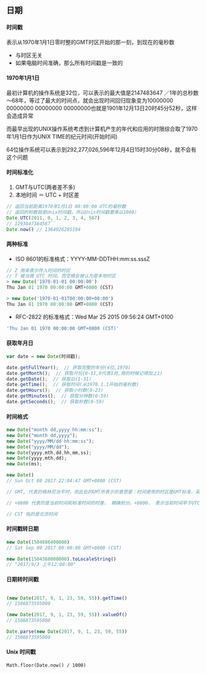 ## 日期
#### 时间戳
表示从1970年1月1日零时整的GMT时区开始的那一刻，到现在的毫秒数

* 与时区无关
* 如果电脑时间准确，那么所有时间戳是一致的

#### 1970年1月1日
最初计算机的操作系统是32位，可以表示的最大值是2147483647 ／1年的总秒数～68年，等过了最大的时间点，就会出现时间回归现象变为10000000 00000000 00000000 00000000也就是1901年12月13日20时45分52秒，这样会造成异常

而最早出现的UNIX操作系统考虑到计算机产生的年代和应用的时限综合取了1970年1月1日作为UNIX TIME的纪元时间(开始时间)

64位操作系统可以表示到292,277,026,596年12月4日15时30分08秒，就不会有这个问题

#### 时间标准化
1. GMT与UTC(两者差不多)
2. 本地时间 ＝ UTC + 时区差

``` js
// 返回当前距离1970年1月1日 00:00:00 UTC的毫秒数
// 返回的秒数就是Unix时间戳，所以Unix时间戳要乘以1000）
Date.UTC(2011, 0, 1, 2, 3, 4, 567)
// 1293847384567``
Date.now() // 1364026285194
```
#### 两种标准
*  ISO 8601的标准格式：YYYY-MM-DDTHH:mm:ss.sssZ

``` js
// Z 用来表示传入时间的时区
// T 被当做 UTC 时间，而空格会被认为是本地时区
> new Date('1970-01-01 00:00:00')
Thu Jan 01 1970 00:00:00 GMT+0800 (CST)

> new Date('1970-01-01T00:00:00+08:00')
Thu Jan 01 1970 00:00:00 GMT+0800 (CST)
```
* RFC-2822 的标准格式：Wed Mar 25 2015 09:56:24 GMT+0100

``` js
'Thu Jan 01 1970 00:00:00 GMT+0800 (CST)'
```

#### 获取年月日
``` js
var date = new Date(时间戳);

date.getFullYear();  // 获取完整的年份(4位,1970)
date.getMonth();  // 获取月份(0-11,0代表1月,用的时候记得加上1)
date.getDate();  // 获取日(1-31)
date.getTime();  // 获取时间(从1970.1.1开始的毫秒数)
date.getHours();  // 获取小时数(0-23)
date.getMinutes();  // 获取分钟数(0-59)
date.getSeconds();  // 获取秒数(0-59)
```
#### 时间格式
``` js
new Date("month dd,yyyy hh:mm:ss");
new Date("month dd,yyyy");
new Date("yyyy/MM/dd hh:mm:ss");
new Date("yyyy/MM/dd");
new Date(yyyy,mth,dd,hh,mm,ss);
new Date(yyyy,mth,dd);
new Date(ms);

new Date()
// Sun Oct 08 2017 22:04:47 GMT+0800 (CST)

// GMT, 代表的格林尼治平时，但此处的GMT所表示的意思是：时间使用的时区是GMT标准，采用的是UTC时间

// +0800 代表的是当前时间和标准时间的时差， 精确到分。+0800， 表示当前时间早于UTC时间8小时整

// CST 指的是北京时间
```
#### 时间戳转日期
``` js
new Date(1504886400000)
// Sat Sep 09 2017 00:00:00 GMT+0800 (CST)

new Date(1504368000000).toLocaleString()
// "2017/9/3 上午12:00:00"
```
#### 日期转时间戳
``` js

(new Date(2017, 9, 1, 23, 59, 55)).getTime()
// 1506873595000

(new Date(2017, 9, 1, 23, 59, 55)).valueOf()
// 1506873595000

Date.parse(new Date(2017, 9, 1, 23, 59, 55))
// 1506873595000
```

#### Unix  时间戳

```
Math.floor(Date.now() / 1000)
```